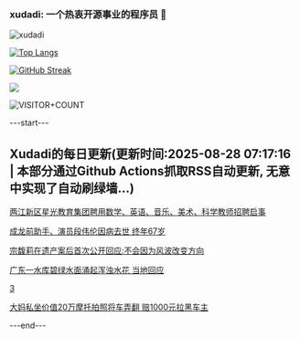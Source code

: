 ### xudadi: 一个热衷开源事业的程序员 👋

![xudadi](https://github-readme-stats-git-masterorgs-github-readme-stats-team.vercel.app/api?username=xudadi)

[![Top Langs](https://github-readme-stats.vercel.app/api/top-langs/?username=xudadi)](https://github.com/anuraghazra/github-readme-stats)

[![GitHub Streak](https://streak-stats.demolab.com?user=xudadi&locale=zh_Hans)](https://git.io/streak-stats)

![](https://raw.githubusercontent.com/xudadi/xudadi/main/assets/github-contribution-grid-snake.svg)

![VISITOR+COUNT](https://komarev.com/ghpvc/?username=xudadi&label=VISITOR+COUNT)


---start---

## Xudadi的每日更新(更新时间:2025-08-28 07:17:16 | 本部分通过Github Actions抓取RSS自动更新, 无意中实现了自动刷绿墙...)

[两江新区星光教育集团聘用数学、英语、音乐、美术、科学教师招聘启事](https://www.gongkaoleida.com/article/2590645)

[成龙前助手、演员段伟伦因病去世 终年67岁](https://m.163.com/news/article/K80FDNE00514R9OJ.html)

[宗馥莉在遗产案后首次公开回应:不会因为风波改变方向](https://m.163.com/news/article/K7VR70HU05129QAF.html)

[广东一水库碧绿水面涌起浑浊水花 当地回应](https://m.163.com/news/article/K80BAFB4053469LG.html)

[3](https://m.163.com/touch/news/sub/domestic)

[大妈私坐价值20万摩托拍照将车弄翻 赔1000元拉黑车主](https://m.163.com/news/article/K80BAF71053469LG.html)

---end---
